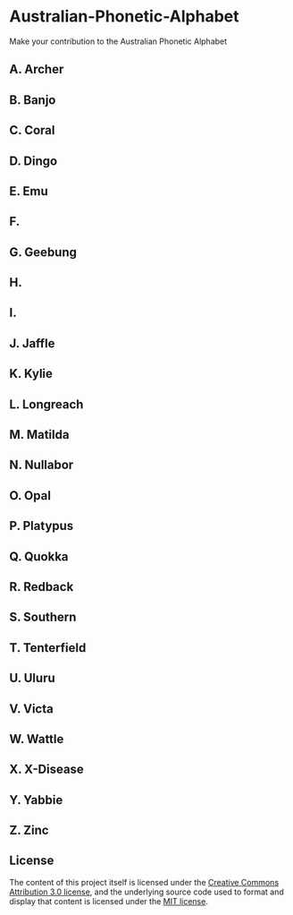 # Australian-Phonetic-Alphabet
Make your contribution to the Australian Phonetic Alphabet

## A. Archer
## B. Banjo
## C. Coral
## D. Dingo
## E. Emu
## F. 
## G. Geebung
## H. 
## I. 
## J. Jaffle
## K. Kylie
## L. Longreach
## M. Matilda
## N. Nullabor
## O. Opal
## P. Platypus
## Q. Quokka
## R. Redback
## S. Southern
## T. Tenterfield
## U. Uluru
## V. Victa
## W. Wattle
## X. X-Disease
## Y. Yabbie
## Z. Zinc


## License
The content of this project itself is licensed under the [Creative Commons Attribution 3.0 license](https://creativecommons.org/licenses/by/3.0/us/deed.en_US), and the underlying source code used to format and display that content is licensed under the [MIT license](https://opensource.org/licenses/mit-license.php).
